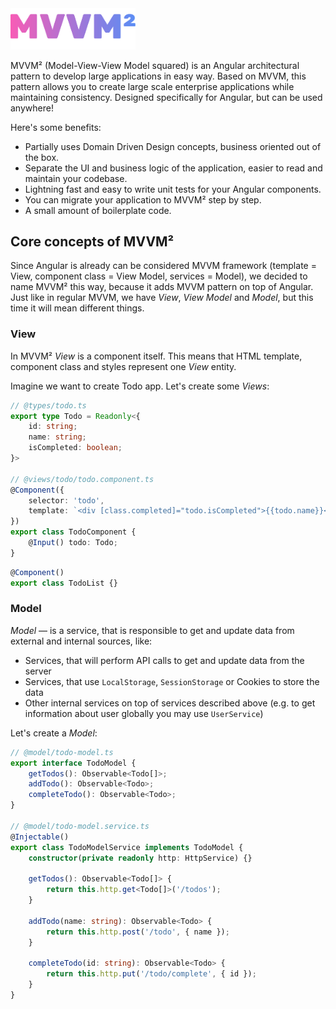 <img width="200px" alt="MVVM2" src="https://raw.githubusercontent.com/daemonyeen/mvvm2/master/images/mvvm2.svg">


MVVM² (Model-View-View Model squared) is an Angular architectural pattern to develop large applications in easy way. Based on MVVM, this pattern allows you to create large scale enterprise applications while maintaining consistency. Designed specifically for Angular, but can be used anywhere!

Here's some benefits:

* Partially uses Domain Driven Design concepts, business oriented out of the box.
* Separate the UI and business logic of the application, easier to read and maintain your codebase.
* Lightning fast and easy to write unit tests for your Angular components.
* You can migrate your application to MVVM² step by step.
* A small amount of boilerplate code.

## Core concepts of MVVM²

Since Angular is already can be considered MVVM framework (template = View, component class = View Model, services = Model), we decided to name MVVM² this way, because it adds MVVM pattern on top of Angular. Just like in regular MVVM, we have _View_, _View Model_ and _Model_, but this time it will mean different things.

### View

In MVVM² _View_ is a component itself. This means that HTML template, component class and styles represent one _View_ entity.

Imagine we want to create Todo app. Let's create some _Views_:

```typescript
// @types/todo.ts
export type Todo = Readonly<{
    id: string;
    name: string;
    isCompleted: boolean;
}>

// @views/todo/todo.component.ts
@Component({
    selector: 'todo',
    template: `<div [class.completed]="todo.isCompleted">{{todo.name}}</div>`
})
export class TodoComponent {
    @Input() todo: Todo;
}
```

```typescript
@Component()
export class TodoList {}
```

### Model

_Model_ — is a service, that is responsible to get and update data from external and internal sources, like:

* Services, that will perform API calls to get and update data from the server
* Services, that use `LocalStorage`, `SessionStorage` or Cookies to store the data
* Other internal services on top of services described above (e.g. to get information about user globally you may use `UserService`)

Let's create a _Model_:

```typescript
// @model/todo-model.ts
export interface TodoModel {
    getTodos(): Observable<Todo[]>;
    addTodo(): Observable<Todo>;
    completeTodo(): Observable<Todo>;
}

// @model/todo-model.service.ts
@Injectable()
export class TodoModelService implements TodoModel {
    constructor(private readonly http: HttpService) {} 

    getTodos(): Observable<Todo[]> {
        return this.http.get<Todo[]>('/todos');
    }

    addTodo(name: string): Observable<Todo> {
        return this.http.post('/todo', { name });
    }

    completeTodo(id: string): Observable<Todo> {
        return this.http.put('/todo/complete', { id });
    }
}
```